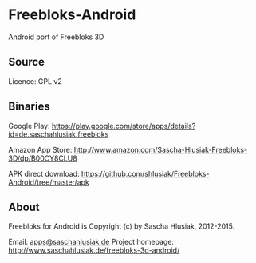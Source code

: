 Freebloks-Android
=================

Android port of Freebloks 3D


Source
------

Licence: GPL v2


Binaries
--------

Google Play: https://play.google.com/store/apps/details?id=de.saschahlusiak.freebloks

Amazon App Store: http://www.amazon.com/Sascha-Hlusiak-Freebloks-3D/dp/B00CY8CLU8

APK direct download: https://github.com/shlusiak/Freebloks-Android/tree/master/apk


About
-----

Freebloks for Android is Copyright (c) by Sascha Hlusiak, 2012-2015.

Email: apps@saschahlusiak.de
Project homepage: http://www.saschahlusiak.de/freebloks-3d-android/



